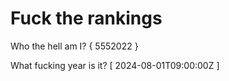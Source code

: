 # Fuck the rankings

Who the hell am I?
{ 5552022 }

What fucking year is it?
[ 2024-08-01T09:00:00Z ]
